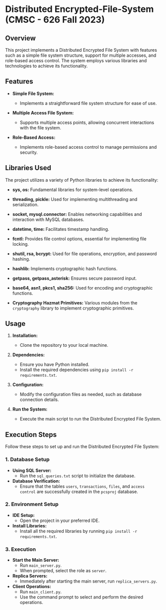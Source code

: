 # Distributed Encrypted-File-System (CMSC - 626 Fall 2023)

## Overview

This project implements a Distributed Encrypted File System with features such as a simple file system structure, support for multiple accesses, and role-based access control. The system employs various libraries and technologies to achieve its functionality.

## Features

- **Simple File System:**
  - Implements a straightforward file system structure for ease of use.

- **Multiple Access File System:**
  - Supports multiple access points, allowing concurrent interactions with the file system.

- **Role-Based Access:**
  - Implements role-based access control to manage permissions and security.

## Libraries Used

The project utilizes a variety of Python libraries to achieve its functionality:

- **sys, os:** Fundamental libraries for system-level operations.

- **threading, pickle:** Used for implementing multithreading and serialization.

- **socket, mysql.connector:** Enables networking capabilities and interaction with MySQL databases.

- **datetime, time:** Facilitates timestamp handling.

- **fcntl:** Provides file control options, essential for implementing file locking.

- **shutil, rsa, bcrypt:** Used for file operations, encryption, and password hashing.

- **hashlib:** Implements cryptographic hash functions.

- **getpass, getpass_asterisk:** Ensures secure password input.

- **base64, asn1, pkcs1, sha256:** Used for encoding and cryptographic functions.

- **Cryptography Hazmat Primitives:** Various modules from the `cryptography` library to implement cryptographic primitives.

## Usage

1. **Installation:**
   - Clone the repository to your local machine.

2. **Dependencies:**
   - Ensure you have Python installed.
   - Install the required dependencies using `pip install -r requirements.txt`.

3. **Configuration:**
   - Modify the configuration files as needed, such as database connection details.

4. **Run the System:**
   - Execute the main script to run the Distributed Encrypted File System.


## Execution Steps

Follow these steps to set up and run the Distributed Encrypted File System:

### 1. Database Setup
- **Using SQL Server:**
  - Run the `sql_queries.txt` script to initialize the database.
- **Database Verification:**
  - Ensure that the tables `users`, `transactions`, `files`, and `access control` are successfully created in the `pcsproj` database.

### 2. Environment Setup
- **IDE Setup:**
  - Open the project in your preferred IDE.
- **Install Libraries:**
  - Install all the required libraries by running `pip install -r requirements.txt`.

### 3. Execution
- **Start the Main Server:**
  - Run `main_server.py`.
  - When prompted, select the role as `server`.
- **Replica Servers:**
  - Immediately after starting the main server, run `replica_servers.py`.
- **Client Operations:**
  - Run `main_client.py`.
  - Use the command prompt to select and perform the desired operations.
